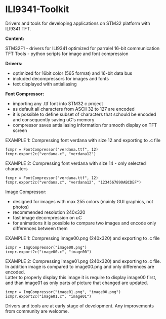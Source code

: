 # ILI9341-Toolkit
Drivers and tools for developing applications on STM32 platform with ILI9341 TFT.

<b>Content:</b>

STM32F1		- drivers for ILI9341 optimized for parralel 16-bit communication
TFT Tools	- python scripts for image and font compression


<b>Drivers:</b>

- optimized for 16bit color (565 format) and 16-bit data bus
- included decompressors for images and fonts
- text displayed with antialiasing



<b>Font Compressor:</b>

- importing any .ttf font into STM32 c project
- as default all characters from ASCII 32 to 127 are encoded
- it is possible to define subset of characters that schould be encoded and
  consequently saving uC's memory
- compressor saves antialiasing information for smooth display on TFT screen


EXAMPLE 1: Compressing font verdana with size 12 and exporting to .c file

	fcmpr = FontCompressor("verdana.ttf", 12)
	fcmpr.export2c("verdana.c", "verdana12")


EXAMPLE 2: Compressing font verdana with size 14 - only selected characters

	fcmpr = FontCompressor("verdana.ttf", 12)
	fcmpr.export2c("verdana.c", "verdana12", "1234567890ABCDEF")



Image Compressor:

- designed for images with max 255 colors (mainly GUI graphics, not photos)
- recommended resolution 240x320
- fast image decompression on uC
- for animations it is possible to compare two images and encode only
  differences between them



EXAMPLE 1: Compressing image00.png (240x320) and exporting to .c file

	icmpr = ImgCompressor("image00.png")
	icmpr.export2c("image00.c", "image00")

EXAMPLE 2: Compressing image01.png (240x320) and exporting to .c file.
	   In addition image is compared to image00.png and only differences are encoded.		   
	   Latter to properly display this image it is require to display image00 first, and
	   than image01 as only parts of picture that changed are updated.

		   
	icmpr = ImgCompressor("image01.png", "image00.png")
	icmpr.export2c("image01.c", "image01")


Drivers and tools are at early stage of development. Any improvements from
community are welcome.

